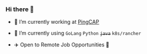 ### Hi there 👋

<!--
**xieruan/xieruan** is a ✨ _special_ ✨ repository because its `README.md` (this file) appears on your GitHub profile.

Here are some ideas to get you started:

- 🔭 I’m currently working on ...
- 🌱 I’m currently learning ...
- 👯 I’m looking to collaborate on ...
- 🤔 I’m looking for help with ...
- 💬 Ask me about ...
- 📫 How to reach me: ...
- 😄 Pronouns: ...
- ⚡ Fun fact: ...
-->


- 🔭 I’m currently working at [PingCAP](https://pingcap.com/)

- 🌱 I’m currently using `GoLang` `Python` <del>`java`</del> `k8s/rancher` 

- ✈️ Open to Remote Job Opportunities 🍻
